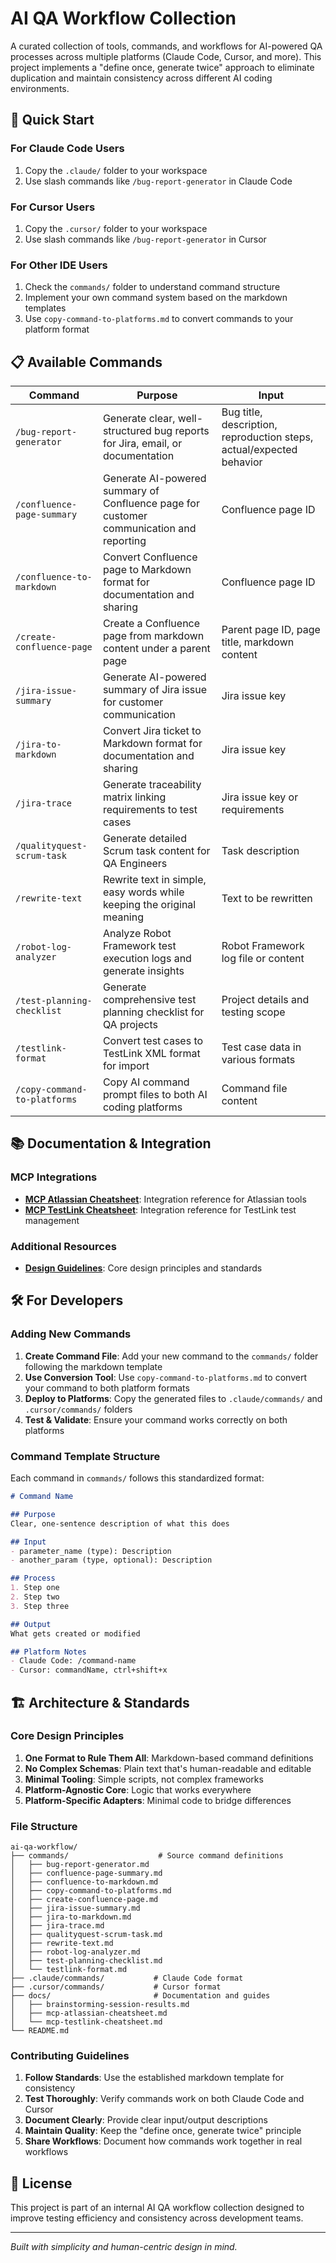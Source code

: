 # AI QA Workflow Collection

A curated collection of tools, commands, and workflows for AI-powered QA processes across multiple platforms (Claude Code, Cursor, and more). This project implements a "define once, generate twice" approach to eliminate duplication and maintain consistency across different AI coding environments.

## 🚀 Quick Start

### For Claude Code Users
1. Copy the `.claude/` folder to your workspace
2. Use slash commands like `/bug-report-generator` in Claude Code

### For Cursor Users  
1. Copy the `.cursor/` folder to your workspace
2. Use slash commands like `/bug-report-generator` in Cursor

### For Other IDE Users
1. Check the `commands/` folder to understand command structure
2. Implement your own command system based on the markdown templates
3. Use `copy-command-to-platforms.md` to convert commands to your platform format

## 📋 Available Commands

| Command | Purpose | Input |
|---------|---------|-------|
| `/bug-report-generator` | Generate clear, well-structured bug reports for Jira, email, or documentation | Bug title, description, reproduction steps, actual/expected behavior |
| `/confluence-page-summary` | Generate AI-powered summary of Confluence page for customer communication and reporting | Confluence page ID |
| `/confluence-to-markdown` | Convert Confluence page to Markdown format for documentation and sharing | Confluence page ID |
| `/create-confluence-page` | Create a Confluence page from markdown content under a parent page | Parent page ID, page title, markdown content |
| `/jira-issue-summary` | Generate AI-powered summary of Jira issue for customer communication | Jira issue key |
| `/jira-to-markdown` | Convert Jira ticket to Markdown format for documentation and sharing | Jira issue key |
| `/jira-trace` | Generate traceability matrix linking requirements to test cases | Jira issue key or requirements |
| `/qualityquest-scrum-task` | Generate detailed Scrum task content for QA Engineers | Task description |
| `/rewrite-text` | Rewrite text in simple, easy words while keeping the original meaning | Text to be rewritten |
| `/robot-log-analyzer` | Analyze Robot Framework test execution logs and generate insights | Robot Framework log file or content |
| `/test-planning-checklist` | Generate comprehensive test planning checklist for QA projects | Project details and testing scope |
| `/testlink-format` | Convert test cases to TestLink XML format for import | Test case data in various formats |
| `/copy-command-to-platforms` | Copy AI command prompt files to both AI coding platforms | Command file content |

## 📚 Documentation & Integration

### MCP Integrations
- **[MCP Atlassian Cheatsheet](docs/mcp-atlassian-cheatsheet.md)**: Integration reference for Atlassian tools
- **[MCP TestLink Cheatsheet](docs/mcp-testlink-cheatsheet.md)**: Integration reference for TestLink test management

### Additional Resources
- **[Design Guidelines](docs/brainstorming-session-results.md)**: Core design principles and standards

## 🛠️ For Developers

### Adding New Commands

1. **Create Command File**: Add your new command to the `commands/` folder following the markdown template
2. **Use Conversion Tool**: Use `copy-command-to-platforms.md` to convert your command to both platform formats
3. **Deploy to Platforms**: Copy the generated files to `.claude/commands/` and `.cursor/commands/` folders
4. **Test & Validate**: Ensure your command works correctly on both platforms

### Command Template Structure

Each command in `commands/` follows this standardized format:

```markdown
# Command Name

## Purpose
Clear, one-sentence description of what this does

## Input
- parameter_name (type): Description
- another_param (type, optional): Description

## Process
1. Step one
2. Step two
3. Step three

## Output
What gets created or modified

## Platform Notes
- Claude Code: /command-name
- Cursor: commandName, ctrl+shift+x
```

## 🏗️ Architecture & Standards

### Core Design Principles

1. **One Format to Rule Them All**: Markdown-based command definitions
2. **No Complex Schemas**: Plain text that's human-readable and editable
3. **Minimal Tooling**: Simple scripts, not complex frameworks
4. **Platform-Agnostic Core**: Logic that works everywhere
5. **Platform-Specific Adapters**: Minimal code to bridge differences

### File Structure

```
ai-qa-workflow/
├── commands/                    # Source command definitions
│   ├── bug-report-generator.md
│   ├── confluence-page-summary.md
│   ├── confluence-to-markdown.md
│   ├── copy-command-to-platforms.md
│   ├── create-confluence-page.md
│   ├── jira-issue-summary.md
│   ├── jira-to-markdown.md
│   ├── jira-trace.md
│   ├── qualityquest-scrum-task.md
│   ├── rewrite-text.md
│   ├── robot-log-analyzer.md
│   ├── test-planning-checklist.md
│   └── testlink-format.md
├── .claude/commands/           # Claude Code format
├── .cursor/commands/           # Cursor format
├── docs/                       # Documentation and guides
│   ├── brainstorming-session-results.md
│   ├── mcp-atlassian-cheatsheet.md
│   └── mcp-testlink-cheatsheet.md
└── README.md
```

### Contributing Guidelines

1. **Follow Standards**: Use the established markdown template for consistency
2. **Test Thoroughly**: Verify commands work on both Claude Code and Cursor
3. **Document Clearly**: Provide clear input/output descriptions
4. **Maintain Quality**: Keep the "define once, generate twice" principle
5. **Share Workflows**: Document how commands work together in real workflows

## 📄 License

This project is part of an internal AI QA workflow collection designed to improve testing efficiency and consistency across development teams.

---

*Built with simplicity and human-centric design in mind.*